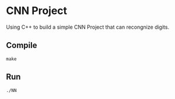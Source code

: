 CNN Project
===

Using C++ to build a simple CNN Project that can recongnize digits.

Compile
---
```
make
```

Run
---
```
./NN
```